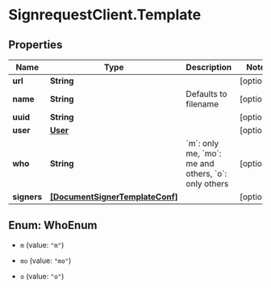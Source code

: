# SignrequestClient.Template

## Properties
Name | Type | Description | Notes
------------ | ------------- | ------------- | -------------
**url** | **String** |  | [optional] 
**name** | **String** | Defaults to filename | [optional] 
**uuid** | **String** |  | [optional] 
**user** | [**User**](User.md) |  | [optional] 
**who** | **String** | &#x60;m&#x60;: only me, &#x60;mo&#x60;: me and others, &#x60;o&#x60;: only others | [optional] 
**signers** | [**[DocumentSignerTemplateConf]**](DocumentSignerTemplateConf.md) |  | [optional] 


<a name="WhoEnum"></a>
## Enum: WhoEnum


* `m` (value: `"m"`)

* `mo` (value: `"mo"`)

* `o` (value: `"o"`)




